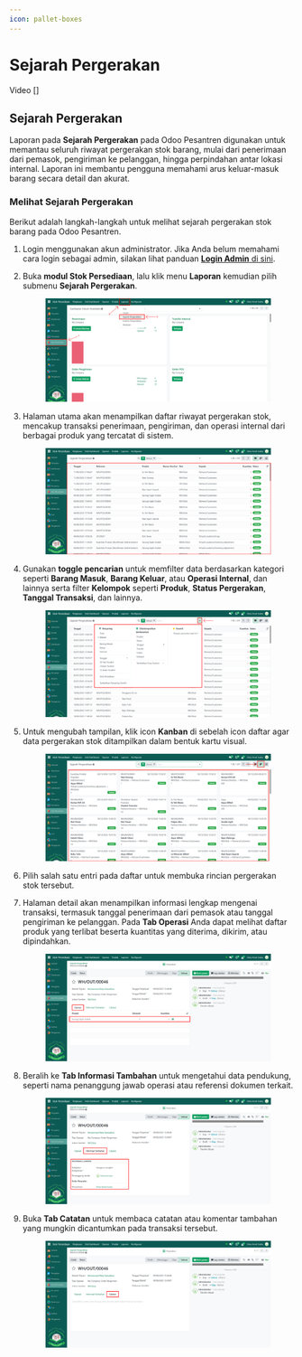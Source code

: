 ```yaml
---
icon: pallet-boxes
---
```


# Sejarah Pergerakan

Video \[]

## Sejarah Pergerakan

Laporan pada **Sejarah Pergerakan** pada Odoo Pesantren digunakan untuk memantau seluruh riwayat pergerakan stok barang, mulai dari penerimaan dari pemasok, pengiriman ke pelanggan, hingga perpindahan antar lokasi internal. Laporan ini membantu pengguna memahami arus keluar-masuk barang secara detail dan akurat.

### Melihat Sejarah Pergerakan

Berikut adalah langkah-langkah untuk melihat sejarah pergerakan stok barang pada Odoo Pesantren.

1. Login menggunakan akun administrator. Jika Anda belum memahami cara login sebagai admin, silakan lihat panduan [**Login Admin** di sini](../../panduan-login/login-admin.md).
2.  Buka **modul Stok Persediaan**, lalu klik menu **Laporan** kemudian pilih submenu **Sejarah Pergerakan**.

    <figure><img src="../../.gitbook/assets/images-729.png" alt=""><figcaption></figcaption></figure>


3.  Halaman utama akan menampilkan daftar riwayat pergerakan stok, mencakup transaksi penerimaan, pengiriman, dan operasi internal dari berbagai produk yang tercatat di sistem.

    <figure><img src="../../.gitbook/assets/images-730.png" alt=""><figcaption></figcaption></figure>


4.  Gunakan **toggle pencarian** untuk memfilter data berdasarkan kategori seperti **Barang Masuk**, **Barang Keluar**, atau **Operasi Internal**, dan lainnya serta filter **Kelompok** seperti **Produk**, **Status Pergerakan**, **Tanggal Transaksi**, dan lainnya.

    <figure><img src="../../.gitbook/assets/images-731.png" alt=""><figcaption></figcaption></figure>


5.  Untuk mengubah tampilan, klik icon **Kanban** di sebelah icon daftar agar data pergerakan stok ditampilkan dalam bentuk kartu visual.

    <figure><img src="../../.gitbook/assets/images-732.png" alt=""><figcaption></figcaption></figure>


6. Pilih salah satu entri pada daftar untuk membuka rincian pergerakan stok tersebut.
7.  Halaman detail akan menampilkan informasi lengkap mengenai transaksi, termasuk tanggal penerimaan dari pemasok atau tanggal pengiriman ke pelanggan. Pada **Tab Operasi** Anda dapat melihat daftar produk yang terlibat beserta kuantitas yang diterima, dikirim, atau dipindahkan.

    <figure><img src="../../.gitbook/assets/images-733.png" alt=""><figcaption></figcaption></figure>


8.  Beralih ke **Tab Informasi Tambahan** untuk mengetahui data pendukung, seperti nama penanggung jawab operasi atau referensi dokumen terkait.

    <figure><img src="../../.gitbook/assets/images-734.png" alt=""><figcaption></figcaption></figure>


9.  Buka **Tab Catatan** untuk membaca catatan atau komentar tambahan yang mungkin dicantumkan pada transaksi tersebut.

    <figure><img src="../../.gitbook/assets/images-735.png" alt=""><figcaption></figcaption></figure>
